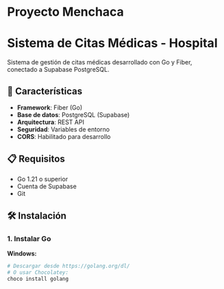 # Proyecto Menchaca
# Sistema de Citas Médicas - Hospital

Sistema de gestión de citas médicas desarrollado con Go y Fiber, conectado a Supabase PostgreSQL.

## 🚀 Características

- **Framework**: Fiber (Go)
- **Base de datos**: PostgreSQL (Supabase)
- **Arquitectura**: REST API
- **Seguridad**: Variables de entorno
- **CORS**: Habilitado para desarrollo

## 📋 Requisitos

- Go 1.21 o superior
- Cuenta de Supabase
- Git

## 🛠️ Instalación

### 1. Instalar Go

**Windows:**
```bash
# Descargar desde https://golang.org/dl/
# O usar Chocolatey:
choco install golang
